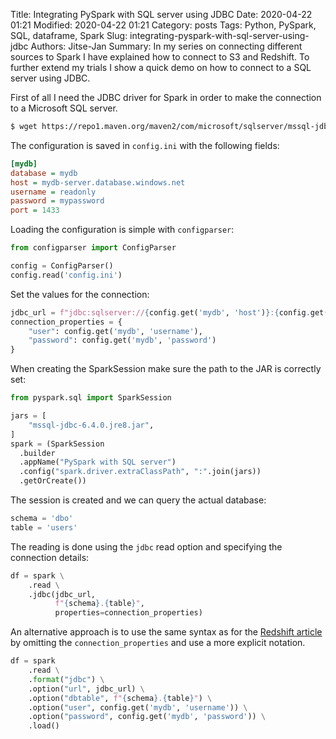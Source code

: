 Title: Integrating PySpark with SQL server using JDBC
Date: 2020-04-22 01:21
Modified: 2020-04-22 01:21
Category: posts
Tags: Python, PySpark, SQL, dataframe, Spark
Slug: integrating-pyspark-with-sql-server-using-jdbc
Authors: Jitse-Jan
Summary: In my series on connecting different sources to Spark I have explained how to connect to S3 and Redshift. To further extend my trials I show a quick demo on how to connect to a SQL server using JDBC.

First of all I need the JDBC driver for Spark in order to make the connection to a Microsoft SQL server.

```bash
$ wget https://repo1.maven.org/maven2/com/microsoft/sqlserver/mssql-jdbc/6.4.0.jre8/mssql-jdbc-6.4.0.jre8.jar -P /opt/notebooks/
```

The configuration is saved in `config.ini` with the following fields:

```ini
[mydb]
database = mydb
host = mydb-server.database.windows.net
username = readonly
password = mypassword
port = 1433
```

Loading the configuration is simple with `configparser`:

```python
from configparser import ConfigParser

config = ConfigParser()
config.read('config.ini')
```

Set the values for the connection:

```python
jdbc_url = f"jdbc:sqlserver://{config.get('mydb', 'host')}:{config.get('mydb', 'port')};database={config.get('mydb', 'database')}"
connection_properties = {
    "user": config.get('mydb', 'username'),
    "password": config.get('mydb', 'password')
}
```

When creating the SparkSession make sure the path to the JAR is correctly set:


```python
from pyspark.sql import SparkSession

jars = [
    "mssql-jdbc-6.4.0.jre8.jar",
]
spark = (SparkSession
  .builder
  .appName("PySpark with SQL server")
  .config("spark.driver.extraClassPath", ":".join(jars))
  .getOrCreate())  
```

The session is created and we can query the actual database:

```python
schema = 'dbo'
table = 'users'
```

The reading is done using the `jdbc` read option and specifying the connection details:

```python
df = spark \
    .read \
    .jdbc(jdbc_url,
          f"{schema}.{table}",
          properties=connection_properties)
```

An alternative approach is to use the same syntax as for the [Redshift article](https://www.jitsejan.com/integrating-pyspark-with-redshift.html) by omitting the `connection_properties` and use a more explicit notation.

```python
df = spark
    .read \
    .format("jdbc") \
    .option("url", jdbc_url) \
    .option("dbtable", f"{schema}.{table}") \
    .option("user", config.get('mydb', 'username')) \
    .option("password", config.get('mydb', 'password')) \
    .load()
```

